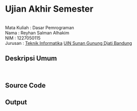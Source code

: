 # Ujian Akhir Semester 
<br> Mata Kuliah : Dasar Pemrograman
<br> Nama : Reyhan Salman Alhakim
<br> NIM : 1227050115
<br> Jurusan : [Teknik Informatika](http://if.uinsgd.ac.id/) [UIN Sunan Gunung Djati Bandung](https://uinsgd.ac.id/) 

## Deskripsi Umum
<br> 

## Source Code

## Output
